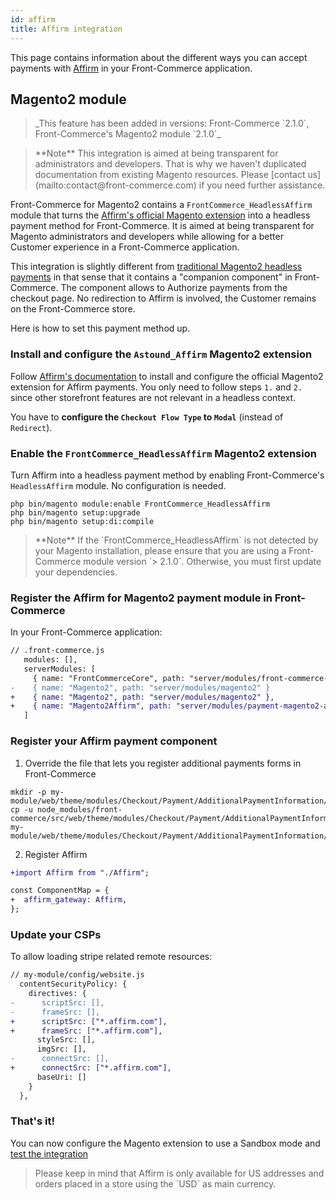 ```yaml
---
id: affirm
title: Affirm integration
---
```


This page contains information about the different ways you can accept payments with [Affirm](https://www.affirm.com/) in your Front-Commerce application.

## Magento2 module

<blockquote class="feature--new">
  _This feature has been added in versions: Front-Commerce `2.1.0`, Front-Commerce's Magento2 module `2.1.0`_
</blockquote>

<blockquote class="note">
**Note** This integration is aimed at being transparent for administrators and developers. That is why we haven't duplicated documentation from existing Magento resources. Please [contact us](mailto:contact@front-commerce.com) if you need further assistance.
</blockquote>

Front-Commerce for Magento2 contains a `FrontCommerce_HeadlessAffirm` module that turns the [Affirm's official Magento extension](https://github.com/Affirm/Magento2_Affirm) into a headless payment method for Front-Commerce. It is aimed at being transparent for Magento administrators and developers while allowing for a better Customer experience in a Front-Commerce application.

This integration is slightly different from [traditional Magento2 headless payments](/docs/advanced/payments/magento2-headless-payments.html) in that sense that it contains a "companion component" in Front-Commerce. The component allows to Authorize payments from the checkout page. No redirection to Affirm is involved, the Customer remains on the Front-Commerce store.

Here is how to set this payment method up.

### Install and configure the `Astound_Affirm` Magento2 extension

Follow [Affirm's documentation](https://docs.affirm.com/affirm-developers/docs/magento-2) to install and configure the official Magento2 extension for Affirm payments. You only need to follow steps `1.` and `2.` since other storefront features are not relevant in a headless context.

You have to **configure the `Checkout Flow Type` to `Modal`** (instead of `Redirect`).

### Enable the `FrontCommerce_HeadlessAffirm` Magento2 extension

Turn Affirm into a headless payment method by enabling Front-Commerce's `HeadlessAffirm` module. No configuration is needed.

```shell
php bin/magento module:enable FrontCommerce_HeadlessAffirm
php bin/magento setup:upgrade
php bin/magento setup:di:compile
```

<blockquote class="note">
**Note** If the `FrontCommerce_HeadlessAffirm` is not detected by your Magento installation, please ensure that you are using a Front-Commerce module version `> 2.1.0`. Otherwise, you must first update your dependencies.
</blockquote>

### Register the Affirm for Magento2 payment module in Front-Commerce

In your Front-Commerce application:

```diff
// .front-commerce.js
   modules: [],
   serverModules: [
     { name: "FrontCommerceCore", path: "server/modules/front-commerce-core" },
-    { name: "Magento2", path: "server/modules/magento2" }
+    { name: "Magento2", path: "server/modules/magento2" },
+    { name: "Magento2Affirm", path: "server/modules/payment-magento2-affirm" },
   ]
```

### Register your Affirm payment component

1. Override the file that lets you register additional payments forms in Front-Commerce
```
mkdir -p my-module/web/theme/modules/Checkout/Payment/AdditionalPaymentInformation/
cp -u node_modules/front-commerce/src/web/theme/modules/Checkout/Payment/AdditionalPaymentInformation/getAdditionalDataComponent.js my-module/web/theme/modules/Checkout/Payment/AdditionalPaymentInformation/getAdditionalDataComponent.js
```
2. Register Affirm
```diff
+import Affirm from "./Affirm";

const ComponentMap = {
+  affirm_gateway: Affirm,
};
```

### Update your CSPs

To allow loading stripe related remote resources:

```diff
// my-module/config/website.js
  contentSecurityPolicy: {
    directives: {
-      scriptSrc: [],
-      frameSrc: [],
+      scriptSrc: ["*.affirm.com"],
+      frameSrc: ["*.affirm.com"],
      styleSrc: [],
      imgSrc: [],
-      connectSrc: [],
+      connectSrc: ["*.affirm.com"],
      baseUri: []
    }
  },
```

### That's it!

You can now configure the Magento extension to use a Sandbox mode and [test the integration](https://docs.affirm.com/affirm-developers/docs/test-and-go-live)

<blockquote class="note">
Please keep in mind that Affirm is only available for US addresses and orders placed in a store using the `USD` as main currency.
</blockquote>